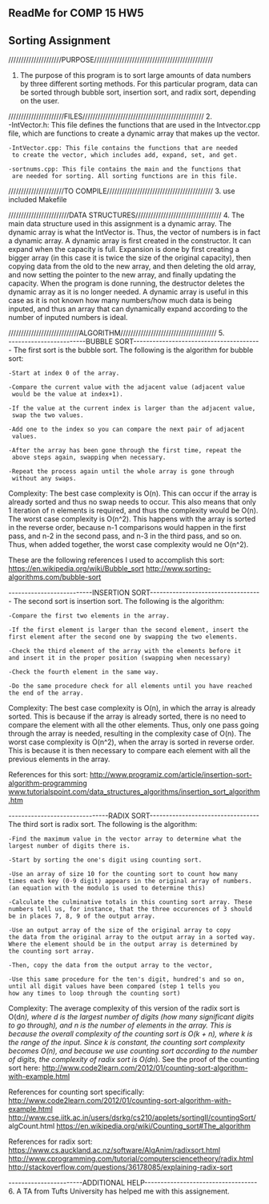 ## ReadMe for COMP 15 HW5
## Sorting Assignment


/////////////////////PURPOSE///////////////////////////////////////////////
1.  The purpose of this program is to sort large amounts of data numbers by
    three different sorting methods. For this particular program, data 
    can be sorted through bubble sort, insertion sort, and radix sort,
    depending on the user. 

//////////////////////FILES////////////////////////////////////////////////
2.  
	-IntVector.h: This file defines the functions that are used in the
	 Intvector.cpp file, which are functions to create a dynamic array
	 that makes up the vector. 

	-IntVector.cpp: This file contains the functions that are needed
	 to create the vector, which includes add, expand, set, and get. 

	-sortnums.cpp: This file contains the main and the functions that
	 are needed for sorting. All sorting functions are in this file. 

//////////////////////TO COMPILE//////////////////////////////////////////
3.  use included Makefile

////////////////////////DATA STRUCTURES//////////////////////////////////
4.  The main data structure used in this assignment is a dynamic array.
The dynamic array is what the IntVector is. Thus, the vector of numbers
is in fact a dynamic array. A dynamic array is first created in 
the constructor. It can expand when the capacity is full. Expansion is done
by first creating a bigger array (in this case it is twice the size of the
original capacity), then copying data from the old to the new array, and 
then deleting the old array, and now setting the pointer to the new array, 
and finally updating the capacity. When the program is done running, the 
destructor deletes the dynamic array as it is no longer needed. A dynamic
array is useful in this case as it is not known how many numbers/how 
much data is being inputed, and thus an array that can dynamically expand
according to the number of inputed numbers is ideal.

////////////////////////////ALGORITHM//////////////////////////////////////
5.  
------------------------BUBBLE SORT----------------------------------------
The first sort is the bubble sort. The following is the algorithm for
bubble sort:

	-Start at index 0 of the array.

	-Compare the current value with the adjacent value (adjacent value
	 would be the value at index+1).

	-If the value at the current index is larger than the adjacent value,
	 swap the two values. 

	-Add one to the index so you can compare the next pair of adjacent
	 values. 

	-After the array has been gone through the first time, repeat the
	 above steps again, swapping when necessary.

	-Repeat the process again until the whole array is gone through 
	 without any swaps.

Complexity: The best case complexity is O(n). This can occur if the array is 
already sorted and thus no swap needs to occur. This also means that only
1 iteration of n elements is required, and thus the complexity would be O(n).
The worst case complexity is O(n^2). This happens with the array is sorted 
in the reverse order, because n-1 comparisons would happen in the first
pass, and n-2 in the second pass, and n-3 in the third pass, and so on. Thus,
when added together, the worst case complexity would ne O(n^2).

These are the following references I used to accomplish this sort:
https://en.wikipedia.org/wiki/Bubble_sort 
http://www.sorting-algorithms.com/bubble-sort

--------------------------INSERTION SORT-----------------------------------
The second sort is insertion sort. The following is the algorithm:

	-Compare the first two elements in the array.

	-If the first element is larger than the second element, insert the 
	first element after the second one by swapping the two elements. 

	-Check the third element of the array with the elements before it 
	and insert it in the proper position (swapping when necessary)

	-Check the fourth element in the same way.

	-Do the same procedure check for all elements until you have reached
	the end of the array.

Complexity: The best case complexity is O(n), in which the array is already 
sorted. This is because if the array is already sorted, there is no need to
compare the element with all the other elements. Thus, only one pass going
through the array is needed, resulting in the complexity case of O(n).
The worst case complexity is O(n^2), when the array is sorted in reverse 
order. This is because it is then necessary to compare each element with
all the previous elements in the array. 


References for this sort:
http://www.programiz.com/article/insertion-sort-algorithm-programming
www.tutorialspoint.com/data_structures_algorithms/insertion_sort_algorithm.htm

-------------------------------RADIX SORT----------------------------------
The third sort is radix sort. The following is the algorithm:

	-Find the maximum value in the vector array to determine what the 
	largest number of digits there is. 

	-Start by sorting the one's digit using counting sort.

	-Use an array of size 10 for the counting sort to count how many 
	times each key (0-9 digit) appears in the original array of numbers.
	(an equation with the modulo is used to determine this)

	-Calculate the culminative totals in this counting sort array. These
	numbers tell us, for instance, that the three occurences of 3 should
	be in places 7, 8, 9 of the output array.

	-Use an output array of the size of the original array to copy
	the data from the original array to the output array in a sorted way.
	Where the element should be in the output array is determined by 
	the counting sort array.

	-Then, copy the data from the output array to the vector,

	-Use this same procedure for the ten's digit, hundred's and so on,
	until all digit values have been compared (step 1 tells you 
	how any times to loop through the counting sort)

Complexity: The average complexity of this version of the radix sort is
O(d*n), where d is the largest number of digits (how many significant
digits to go through), and n is the number of elements in the array. This
is because the overall complexity of the counting sort is O(k + n), where 
k is the range of the input. Since k is constant, the counting sort complexity
becomes O(n), and because we use counting sort according to the number of
digits, the complexity of radix sort is O(d*n).
See the proof of the counting sort here:
http://www.code2learn.com/2012/01/counting-sort-algorithm-with-example.html


References for counting sort specifically:
http://www.code2learn.com/2012/01/counting-sort-algorithm-with-example.html
http://www.cse.iitk.ac.in/users/dsrkg/cs210/applets/sortingII/countingSort/
algCount.html
https://en.wikipedia.org/wiki/Counting_sort#The_algorithm

References for radix sort:
https://www.cs.auckland.ac.nz/software/AlgAnim/radixsort.html
http://www.cprogramming.com/tutorial/computersciencetheory/radix.html
http://stackoverflow.com/questions/36178085/explaining-radix-sort

-----------------------ADDITIONAL HELP-----------------------------------
6.  A TA from Tufts University has helped me with this assignement. 


